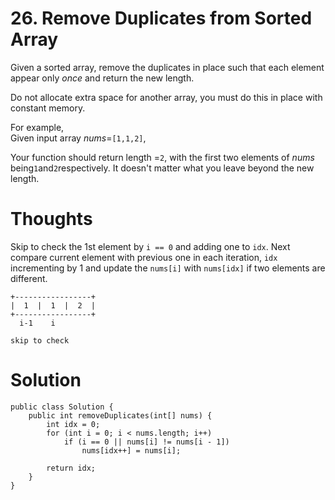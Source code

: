 # 26. Remove Duplicates from Sorted Array

Given a sorted array, remove the duplicates in place such that each element appear only _once_ and return the new length.

Do not allocate extra space for another array, you must do this in place with constant memory.

For example,  
Given input array _nums_=`[1,1,2]`,

Your function should return length =`2`, with the first two elements of _nums_ being`1`and`2`respectively. It doesn't matter what you leave beyond the new length.

# Thoughts

Skip to check the 1st element by `i == 0` and adding one to `idx`. Next compare current element with previous one in each iteration, `idx` incrementing by 1 and update the `nums[i]` with `nums[idx]` if two elements are different.

```
+-----------------+
|  1  |  1  |  2  |
+-----------------+
  i-1    i

skip to check
```

# Solution

```
public class Solution {
    public int removeDuplicates(int[] nums) {
        int idx = 0;
        for (int i = 0; i < nums.length; i++) 
            if (i == 0 || nums[i] != nums[i - 1])
                nums[idx++] = nums[i];

        return idx;
    }
}
```



